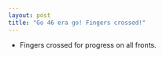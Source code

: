 ```yaml
---
layout: post
title: "Go 46 era go! Fingers crossed!"
---
```

* Fingers crossed for progress on all fronts. 